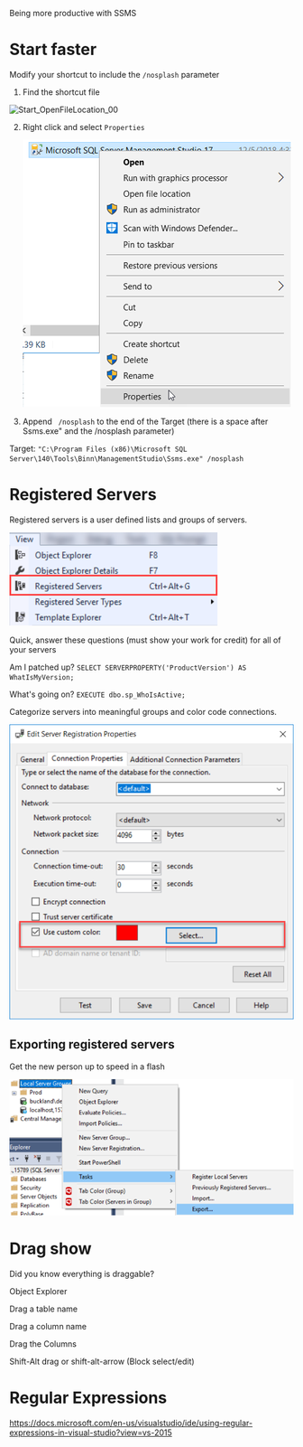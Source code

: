 Being more productive with SSMS



# Start faster

Modify your shortcut to include the `/nosplash` parameter

1. Find the shortcut file

![Start_OpenFileLocation_00](.\Start_OpenFileLocation_00.png)



2. Right click and select `Properties`

   ![Start_Properties](.\images\Start_Properties.png)

3. Append ` /nosplash` to the end of the Target (there is a space after Ssms.exe" and the /nosplash parameter)

Target: `"C:\Program Files (x86)\Microsoft SQL Server\140\Tools\Binn\ManagementStudio\Ssms.exe" /nosplash`

# Registered Servers

Registered servers is a user defined lists and groups of servers.

![RegisteredServers_00](.\images\RegisteredServers_00.png)

Quick, answer these questions (must show your work for credit) for all of your servers 

Am I patched up? `SELECT SERVERPROPERTY('ProductVersion') AS WhatIsMyVersion;`

What's going on? `EXECUTE dbo.sp_WhoIsActive;`

Categorize servers into meaningful groups and color code connections.



![RegisteredServers_10](.\images\RegisteredServers_10.png)

## Exporting registered servers

Get the new person up to speed in a flash 

![TasksExportRegisteredServers_00](.\images\TasksExportRegisteredServers_00.png)



# Drag show

Did you know everything is draggable?

Object Explorer

Drag a table name

Drag a column name

Drag the Columns

Shift-Alt drag or shift-alt-arrow (Block select/edit)



# Regular Expressions

https://docs.microsoft.com/en-us/visualstudio/ide/using-regular-expressions-in-visual-studio?view=vs-2015



